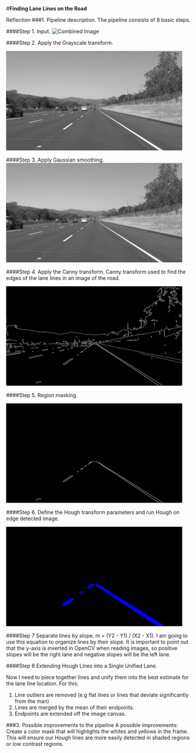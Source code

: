  

#**Finding Lane Lines on the Road** 

Reflection
###1. Pipeline description.
The pipeline consists of 8 basic steps.

####Step 1. Input.
<img src="examples/solidWhiteRight.jpg" width="480" alt="Combined Image" />



####Step 2. Apply the Grayscale transform.

<img src="https://github.com/MariaSkr/CarND-LaneLines-P1/blob/master/test_images/output_solidWhiteRightgray.jpg" width="480" alt="Combined Image" />


####Step 3. Apply Gaussian smoothing.
<img src="https://github.com/MariaSkr/CarND-LaneLines-P1/blob/master/test_images/output_solidWhiteRightgaussian_blur.jpg"  width="480" alt="Combined Image" />


####Step 4. Apply the Canny transform.
Canny transform used to find the edges of the lane lines in an image of the road.

<img src="https://github.com/MariaSkr/CarND-LaneLines-P1/blob/master/test_images/output_solidWhiteRightedges.jpg"  width="480" alt="Combined Image" />

####Step 5. Region masking.

<img src="https://github.com/MariaSkr/CarND-LaneLines-P1/blob/master/test_images/output_solidWhiteRighttarget.jpg" width="480" alt="Combined Image" />

####Step 6. Define the Hough transform parameters and run Hough on edge detected image.

<img src="https://github.com/MariaSkr/CarND-LaneLines-P1/blob/master/test_images/output_solidWhiteRighthough_lines.jpg" width="480" alt="Combined Image" />

####Step 7 Separate lines by slope.
m = (Y2 - Y1) / (X2 - X1). I am going to use this equation to organize lines by their slope. It is important to point out that the y-axis is inverted in OpenCV when reading images, so positive slopes will be the right lane and negative slopes will be the left lane. 

####Step 8 Extending Hough Lines into a Single Unified Lane.

Now I need to piece together lines and unify them into the best estimate for the lane line location. For this:
1) Line outliers are removed (e.g flat lines or lines that deviate significantly from the man)
2) Lines are merged by the mean of their endpoints. 
3) Endpoints are extended off the image canvas. 


###3. Possible improvements to the pipeline
A possible improvements:
 Create a color mask that will highlights the whites and yellows in the frame. This will ensure our Hough lines are more easily detected in shaded regions or low contrast regions.


